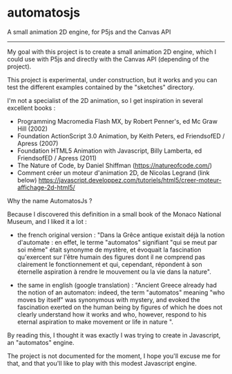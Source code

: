 # automatosjs
A small animation 2D engine, for P5js and the Canvas API

-----

My goal with this project is to create a small animation 2D engine, which I could use with P5js and directly with the Canvas API (depending of the project).

This project is experimental, under construction, but it works and you can test the different examples contained by the "sketches" directory.

I'm not a specialist of the 2D animation, so I get inspiration in several excellent books :

- Programming Macromedia Flash MX, by Robert Penner's, ed Mc Graw Hill (2002)
- Foundation ActionScript 3.0 Animation, by Keith Peters, ed FriendsofED / Apress (2007)
- Foundation HTML5 Animation with Javascript, Billy Lamberta, ed FriendsofED / Apress (2011)
- The Nature of Code, by Daniel Shiffman (https://natureofcode.com/)
- Comment créer un moteur d'animation 2D, de Nicolas Legrand (link below)
   https://javascript.developpez.com/tutoriels/html5/creer-moteur-affichage-2d-html5/


Why the name AutomatosJs ?

Because I discovered this definition in a small book of the Monaco National Museum, and I liked it a lot :

- the french original version :
"Dans la Grêce antique existait déjà la notion d'automate : en effet, le terme "automatos" signifiant "qui se meut par soi même" était synonyme de mystère, et évoquait la fascination qu'exercent sur l'être humain des figures dont il ne comprend pas clairement le fonctionnement et qui, cependant, répondent à son éternelle aspiration à rendre le mouvement ou la vie dans la nature".

- the same in english (google translation) :
"Ancient Greece already had the notion of an automaton: indeed, the term "automatos" meaning "who moves by itself" was synonymous with mystery, and evoked the fascination exerted on the human being by figures of which he does not clearly understand how it works and who, however, respond to his eternal aspiration to make movement or life in nature ".


By reading this, I thought it was exactly I was trying to create in Javascript, an "automatos" engine.

The project is not documented for the moment, I hope you'll excuse me for that, and that you'll like to play with this modest Javascript engine.




